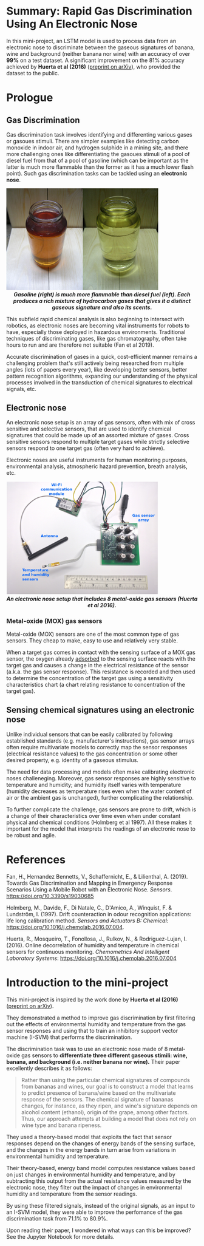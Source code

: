 # Summary: Rapid Gas Discrimination Using An Electronic Nose

In this mini-project, an LSTM model is used to process data from an electronic nose to discriminate between the gaseous signatures of banana, wine and background (neither banana nor wine) with an accuracy of over **99%** on a test dataset. A significant improvement on the 81% accuracy achieved by **Huerta et al (2016)** ([preprint on arXiv](https://arxiv.org/pdf/1608.01719.pdf)), who provided the dataset to the public.

# Prologue

## Gas Discrimination
Gas discrimination task involves identifying and differenting various gases or gasoues stimuli. There are simpler examples like detecting carbon monoxide in indoor air, and hydrogen sulphide in a mining site, and there more challenging ones like differentiating the gasoues stimuli of a pool of diesel fuel from that of a pool of gasoline (which can be important as the latter is much more flammable than the former as it has a much lower flash point). Such gas discrimination tasks can be tackled using an **electronic nose**.

<img src="images/diesel_vs_gasoline.png" style="width: 400px;"/>
<center><i><b>Gasoline (right) is much more flammable than diesel fuel (left). Each produces a rich mixture of hydrocarbon gases that gives it a distinct gaseous signature and also its scents.</b></i></center>

This subfield rapid chemical analysis is also beginning to intersect with robotics, as electronic noses are becoming vital instruments for robots to have, especially those deployed in hazardous environments. Traditional techniques of discriminating gases, like gas chromatography, often take hours to run and are therefore not suitable (Fan et al 2019).
 
Accurate discrimination of gases in a quick, cost-efficient manner remains a  challenging problem that's still actively being researched from multiple angles (lots of papers every year), like developing better sensors, better pattern recognition algorithms, expanding our understanding of the physical processes involved in the transduction of chemical signatures to electrical signals, etc.

## Electronic nose
An electronic nose setup is an array of gas sensors, often with mix of cross sensitive and selective sensors, that are used to identify chemical signatures that could be made up of an assorted mixture of gases. Cross sensitive sensors respond to multiple target gases while strictly selective sensors respond to one target gas (often very hard to achieve).

Electronic noses are useful instruments for human monitoring purposes, environmental analysis, atmospheric hazard prevention, breath analysis, etc.

<img src="images/an_electronic_nose_setup.jpg" style="width: 400px;"/>
<center><i><b>An electronic nose setup that includes 8 metal-oxide gas sensors (Huerta et al 2016).</b></i></center>



### Metal-oxide (MOX) gas sensors

Metal-oxide (MOX) sensors are one of the most common type of gas sensors. They cheap to make, easy to use and relatively very stable.

When a target gas comes in contact with the sensing surface of a MOX gas sensor, the oxygen already [adsorbed](https://en.wikipedia.org/wiki/Adsorption) to the sensing surface reacts with the target gas and causes a change in the electrical resistance of the sensor (a.k.a. the gas sensor response). This resistance is recorded and then used to determine the concentration of the target gas using a sensitivity characteristics chart (a chart relating resistance to concentration of the target gas).

## Sensing chemical signatures using an electronic nose

Unlike individual sensors that can be easily calibrated by following established standards (e.g. manufacturer's instructions), gas sensor arrays often require multivariate models to correctly map the sensor responses (electrical resistance values) to the gas concentration or some other desired property, e.g. identity of a gaseous stimulus.

The need for data processing and models often make calibrating electronic noses challeneging. Moreover, gas sensor responses are highly sensitive to temperature and humidity; and humidity itself varies with temperature (humidity decreases as temperature rises even when the water content of air or the ambient gas is unchanged), further complicating the relationship. 

To further complicate the challenge, gas sensors are prone to drift, which is a change of their characteristics over time even when under constant physical and chemical conditions (Holmberg et al 1997). All these makes it important for the model that interprets the readings of an electronic nose to be robust and agile.

# References

Fan, H., Hernandez Bennetts, V., Schaffernicht, E., & Lilienthal, A. (2019). Towards Gas Discrimination and Mapping in Emergency Response Scenarios Using a Mobile Robot with an Electronic Nose. *Sensors*. https://doi.org/10.3390/s19030685

Holmberg, M., Davide, F., Di Natale, C., D'Amico, A., Winquist, F. & Lundström, I. (1997). Drift counteraction in odour recognition applications: life long calibration method. *Sensors and Actuators B: Chemical*: https://doi.org/10.1016/j.chemolab.2016.07.004.

Huerta, R., Mosqueiro, T., Fonollosa, J., Rulkov, N., & Rodriguez-Lujan, I. (2016). Online decorrelation of humidity and temperature in chemical sensors for continuous monitoring. *Chemometrics And Intelligent Laboratory Systems*: https://doi.org/10.1016/j.chemolab.2016.07.004

# Introduction to the mini-project

This mini-project is inspired by the work done by **Huerta et al (2016)** ([preprint on arXiv](https://arxiv.org/pdf/1608.01719.pdf)).

They demonstrated a method to improve gas discrimination by first filtering out the effects of environmental humidity and temperature from the gas sensor responses and using that to train an inhibitory support vector machine (I-SVM) that performs the discrimination.

The discrimination task was to use an electronic nose made of 8 metal-oxide gas sensors to **differentiate three different gaseous stimili: wine, banana, and background (i.e. neither banana nor wine).** Their paper excellently describes it as follows:

> Rather than using the particular chemical signatures of compounds from bananas and wines, our goal is to construct a model that learns to predict presence of banana/wine based on the multivariate response of the sensors. The chemical signature of bananas changes, for instance, as they ripen, and wine's signature depends on alcohol content (ethanol), origin of the grape, among other factors. Thus, our approach attempts at building a model that does not rely on wine type and banana ripeness.

They used a theory-based model that exploits the fact that sensor responses depend on the changes of energy bands of the sensing surface, and the changes in the energy bands in turn arise from variations in environmental humidity and temperature. 

Their theory-based, energy band model computes resistance values based on just changes in environmental humidity and temperature, and by subtracting this output from the actual resistance values measured by the electronic nose, they filter out the impact of changes in environmental humidity and temperature from the sensor readings. 

By using these filtered signals, instead of the original signals, as an input to an I-SVM model, they were able to improve the perfomance of the gas discrimination task from 71.1% to 80.9%.

Upon reading their paper, I wondered in what ways can this be improved? See the Jupyter Notebook for more details.
